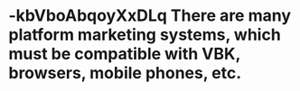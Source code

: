 # -kbVboAbqoyXxDLq There are many platform marketing systems, which must be compatible with VBK, browsers, mobile phones, etc.
